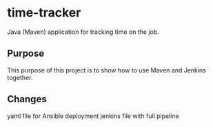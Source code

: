 # time-tracker
Java (Maven) application for tracking time on the job.

## Purpose

This purpose of this project is to show how to use Maven and Jenkins together.

## Changes

yaml file for Ansible deployment
jenkins file with full pipeline
